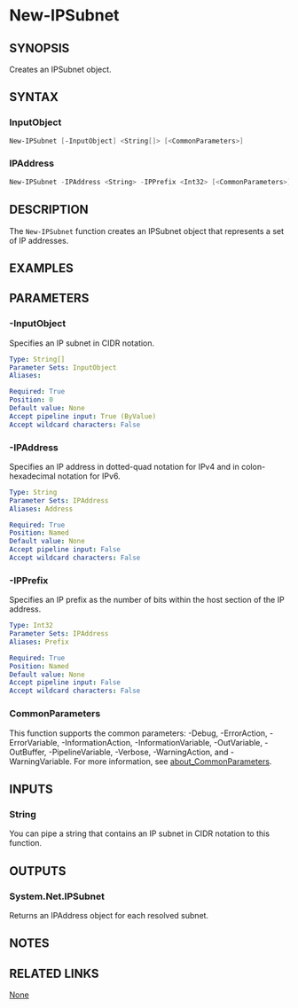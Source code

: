 ﻿---
external help file: PoshToolbox-help.xml
Module Name: PoshToolbox
online version: https://gitlab.com/PoshAJ/PoshToolbox/-/blob/main/docs/New-IPSubnet.md
schema: 2.0.0
---

# New-IPSubnet

## SYNOPSIS

Creates an IPSubnet object.

## SYNTAX

### InputObject

```powershell
New-IPSubnet [-InputObject] <String[]> [<CommonParameters>]
```

### IPAddress

```powershell
New-IPSubnet -IPAddress <String> -IPPrefix <Int32> [<CommonParameters>]
```

## DESCRIPTION

The `New-IPSubnet` function creates an IPSubnet object that represents a set of IP addresses.

## EXAMPLES

## PARAMETERS

### -InputObject

Specifies an IP subnet in CIDR notation.

```yaml
Type: String[]
Parameter Sets: InputObject
Aliases:

Required: True
Position: 0
Default value: None
Accept pipeline input: True (ByValue)
Accept wildcard characters: False
```

### -IPAddress

Specifies an IP address in dotted-quad notation for IPv4 and in colon-hexadecimal notation for IPv6.

```yaml
Type: String
Parameter Sets: IPAddress
Aliases: Address

Required: True
Position: Named
Default value: None
Accept pipeline input: False
Accept wildcard characters: False
```

### -IPPrefix

Specifies an IP prefix as the number of bits within the host section of the IP address.

```yaml
Type: Int32
Parameter Sets: IPAddress
Aliases: Prefix

Required: True
Position: Named
Default value: None
Accept pipeline input: False
Accept wildcard characters: False
```

### CommonParameters

This function supports the common parameters: -Debug, -ErrorAction, -ErrorVariable, -InformationAction, -InformationVariable, -OutVariable, -OutBuffer, -PipelineVariable, -Verbose, -WarningAction, and -WarningVariable. For more information, see [about_CommonParameters](http://go.microsoft.com/fwlink/?LinkID=113216).

## INPUTS

### String

You can pipe a string that contains an IP subnet in CIDR notation to this function.

## OUTPUTS

### System.Net.IPSubnet

Returns an IPAddress object for each resolved subnet.

## NOTES

## RELATED LINKS

[None]()
